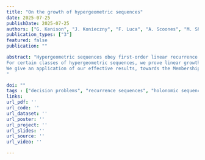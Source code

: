 ```yaml
---
title: "On the growth of hypergeometric sequences"
date: 2025-07-25
publishDate: 2025-07-25
authors: ["G. Kenison", "J. Konieczny", "F. Luca", "A. Scoones", "M. Shirmohammadi", "J. Worrell"]
publication_types: ["3"]
featured: false
publication: ""

abstract: "Hypergeometric sequences obey first-order linear recurrence relations with polynomial coefficients and are commonplace throughout the mathematical and computational sciences.
For certain classes of hypergeometric sequences, we prove linear growth estimates on their Weil heights.
We give an application of our effective results, towards the Membership Problem from Computer Science.  Recall that Membership asks to procedurally determine whether a specificed target is an element of a given recurrence sequence.
"

doi: ""
tags : ["decision problems", "recurrence sequences", "holonomic sequences", "Weil heights"]
links:
url_pdf: ''
url_code: ''
url_dataset: ''
url_poster: ''
url_project: ''
url_slides: ''
url_source: ''
url_video: ''

---
```




